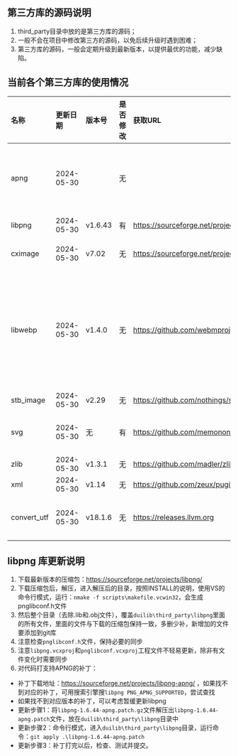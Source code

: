 ## 第三方库的源码说明
1. third_party目录中放的是第三方库的源码；
2. 一般不会在项目中修改第三方的源码，以免后续升级时遇到困难；
3. 第三方库的源码，一般会定期升级到最新版本，以提供最优的功能，减少缺陷。

## 当前各个第三方库的使用情况
| 名称        | 更新日期   | 版本号|是否修改| 获取URL | 备注 |
| :---        | :---       | :---  |:---    | :---    |:---  |
| apng        | 2024-05-30 |       |无 ||暂未记录出处，通过libpng + libpng-1.6.43-apng.patch来支持的 |
| libpng      | 2024-05-30 |v1.6.43|有 |https://sourceforge.net/projects/libpng/|参见后续说明|
| cximage     | 2024-05-30 |v7.02  |无 |https://sourceforge.net/projects/cximage/|2011-02-11后已停止更新|
| libwebp     | 2024-05-30 |v1.4.0 |无 |https://github.com/webmproject/libwebp|tag/v1.4.0，config.h文件需要用cmake生成后再更新，使用了src目录下的子目录，覆盖后，删除不必要的文件即可|
| stb_image   | 2024-05-30 |v2.29  |无 |https://github.com/nothings/stb||
| svg         | 2024-05-30 |无     |有 |https://github.com/memononen/nanosvg| 代码更新到2023-12-30，修改参见提交记录|
| zlib        | 2024-05-30 |v1.3.1 |无 |https://github.com/madler/zlib | |
| xml         | 2024-05-30 |v1.14  |无 |https://github.com/zeux/pugixml| pugixml|
| convert_utf | 2024-05-30 |v18.1.6|无 |https://releases.llvm.org      | 下载最新版的源码包，解压后找到这两个文件  |

## libpng 库更新说明
1. 下载最新版本的压缩包：https://sourceforge.net/projects/libpng/
2. 下载压缩包后，解压，进入解压后的目录，按照INSTALL的说明，使用VS的命令行模式，运行：`nmake -f scripts\makefile.vcwin32`，会生成pnglibconf.h文件
3. 然后整个目录（去除.lib和.obj文件），覆盖`duilib\third_party\libpng`里面的所有文件，里面的文件与下载的压缩包保持一致，多删少补，新增加的文件要添加到git库
3. 注意检查`pnglibconf.h`文件，保持必要的同步
4. 注意`libpng.vcxproj`和`pnglibconf.vcxproj`工程文件不轻易更新，除非有文件变化时需要同步
5. 对代码打支持APNG的补丁：
 - 补丁下载地址：https://sourceforge.net/projects/libpng-apng/ ，如果找不到对应的补丁，可用搜索引擎搜`libpng PNG_APNG_SUPPORTED`，尝试查找
 - 如果找不到对应版本的补丁，可以考虑暂缓更新libpng
 - 更新步骤1：将`libpng-1.6.44-apng.patch.gz`文件解压出`libpng-1.6.44-apng.patch`文件，放在`duilib\third_party\libpng`目录中
 - 更新步骤2：命令行模式，进入`duilib\third_party\libpng`目录，运行命令：`git apply .\libpng-1.6.44-apng.patch`
 - 更新步骤3：补丁打完以后，检查、测试并提交。
 
